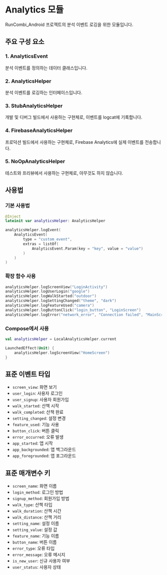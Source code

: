 # Analytics 모듈

RunCombi_Android 프로젝트의 분석 이벤트 로깅을 위한 모듈입니다.

## 주요 구성 요소

### 1. AnalyticsEvent
분석 이벤트를 정의하는 데이터 클래스입니다.

### 2. AnalyticsHelper
분석 이벤트를 로깅하는 인터페이스입니다.

### 3. StubAnalyticsHelper
개발 및 디버그 빌드에서 사용하는 구현체로, 이벤트를 logcat에 기록합니다.

### 4. FirebaseAnalyticsHelper
프로덕션 빌드에서 사용하는 구현체로, Firebase Analytics에 실제 이벤트를 전송합니다.

### 5. NoOpAnalyticsHelper
테스트와 프리뷰에서 사용하는 구현체로, 아무것도 하지 않습니다.

## 사용법

### 기본 사용법

```kotlin
@Inject
lateinit var analyticsHelper: AnalyticsHelper

analyticsHelper.logEvent(
    AnalyticsEvent(
        type = "custom_event",
        extras = listOf(
            AnalyticsEvent.Param(key = "key", value = "value")
        )
    )
)
```

### 확장 함수 사용

```kotlin
analyticsHelper.logScreenView("LoginActivity")
analyticsHelper.logUserLogin("google")
analyticsHelper.logWalkStarted("outdoor")
analyticsHelper.logSettingChanged("theme", "dark")
analyticsHelper.logFeatureUsed("camera")
analyticsHelper.logButtonClick("login_button", "LoginScreen")
analyticsHelper.logError("network_error", "Connection failed", "MainScreen")
```

### Compose에서 사용

```kotlin
val analyticsHelper = LocalAnalyticsHelper.current

LaunchedEffect(Unit) {
    analyticsHelper.logScreenView("HomeScreen")
}
```

## 표준 이벤트 타입

- `screen_view`: 화면 보기
- `user_login`: 사용자 로그인
- `user_signup`: 사용자 회원가입
- `walk_started`: 산책 시작
- `walk_completed`: 산책 완료
- `setting_changed`: 설정 변경
- `feature_used`: 기능 사용
- `button_click`: 버튼 클릭
- `error_occurred`: 오류 발생
- `app_started`: 앱 시작
- `app_backgrounded`: 앱 백그라운드
- `app_foregrounded`: 앱 포그라운드

## 표준 매개변수 키

- `screen_name`: 화면 이름
- `login_method`: 로그인 방법
- `signup_method`: 회원가입 방법
- `walk_type`: 산책 타입
- `walk_duration`: 산책 시간
- `walk_distance`: 산책 거리
- `setting_name`: 설정 이름
- `setting_value`: 설정 값
- `feature_name`: 기능 이름
- `button_name`: 버튼 이름
- `error_type`: 오류 타입
- `error_message`: 오류 메시지
- `is_new_user`: 신규 사용자 여부
- `user_status`: 사용자 상태
